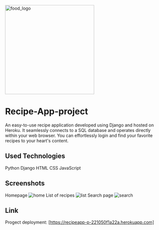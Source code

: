 <img width="291" alt="food_logo" src="https://github.com/StellaCea/Recipe-App-pr/assets/80626240/b57a9c3b-ca4b-4688-9026-7fd585f451e7">

# Recipe-App-project
An easy-to-use recipe application developed using Django and hosted on Heroku. It seamlessly connects to a SQL database and operates directly within your web browser. You can effortlessly login and find your favorite recipes to your heart's content.

## Used Technologies ##
Python
Django
HTML
CSS
JavaScript

## Screenshots ##
Homepage
![home](https://github.com/StellaCea/Recipe-App-pr/assets/80626240/ff94fa49-7b20-45b5-bdd0-4f7084148b16)
List of recipes
![list](https://github.com/StellaCea/Recipe-App-pr/assets/80626240/87f7f1d3-faf8-4832-8941-0e770fa25309)
Search page
![search](https://github.com/StellaCea/Recipe-App-pr/assets/80626240/5309635d-44dc-48dd-91bf-1915f02141c6)

## Link ##
Progect deployment: [https://recipeapp-p-221050f1a22a.herokuapp.com]
